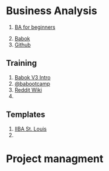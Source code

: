 # Business Analysis

1. [BA for beginners](https://betterauds.com/businesses/demystifying-business-analysis-beginners-guide/)
<!-- 2. [Babok](https://www.dropbox.com/scl/fi/rs5iesmk5um7mw2d0iswb/BABOK_V3.pdf) -->
2. [Babok](https://www.dropbox.com/scl/fi/p1z7nt5odw4cqc8abs85i/BABOK_V3.pdf)
3. [Github](https://github.com/jerzydziewierz/PMBOK-doc-templates)

## Training

1. [Babok V3 Intro](https://www.youtube.com/watch?v=8-z4peD0zoI)
2. [@babootcamp](https://www.youtube.com/@babootcamp4282/videos)
3. [Reddit Wiki](https://www.reddit.com/r/businessanalysis/wiki/training/)
4. 

## Templates

1. [IIBA St. Louis](https://stlouis.iiba.org/template-library)
2. 

# Project managment